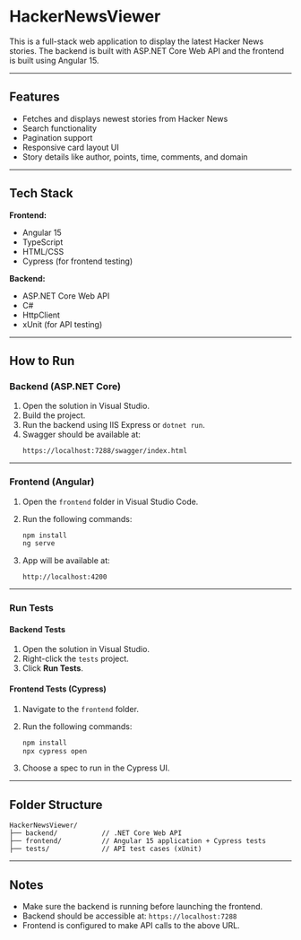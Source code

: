 # HackerNewsViewer

This is a full-stack web application to display the latest Hacker News stories. The backend is built with ASP.NET Core Web API and the frontend is built using Angular 15.

---

## Features

- Fetches and displays newest stories from Hacker News
- Search functionality
- Pagination support
- Responsive card layout UI
- Story details like author, points, time, comments, and domain

---

## Tech Stack

**Frontend:**
- Angular 15
- TypeScript
- HTML/CSS
- Cypress (for frontend testing)

**Backend:**
- ASP.NET Core Web API
- C#
- HttpClient
- xUnit (for API testing)

---

## How to Run

### Backend (ASP.NET Core)

1. Open the solution in Visual Studio.
2. Build the project.
3. Run the backend using IIS Express or `dotnet run`.
4. Swagger should be available at:
   ```
   https://localhost:7288/swagger/index.html
   ```

---

### Frontend (Angular)

1. Open the `frontend` folder in Visual Studio Code.
2. Run the following commands:

   ```bash
   npm install
   ng serve
   ```

3. App will be available at:
   ```
   http://localhost:4200
   ```

---

### Run Tests

#### Backend Tests

1. Open the solution in Visual Studio.
2. Right-click the `tests` project.
3. Click **Run Tests**.

#### Frontend Tests (Cypress)

1. Navigate to the `frontend` folder.
2. Run the following commands:

   ```bash
   npm install
   npx cypress open
   ```

3. Choose a spec to run in the Cypress UI.

---

## Folder Structure

```
HackerNewsViewer/
├── backend/           // .NET Core Web API
├── frontend/          // Angular 15 application + Cypress tests
├── tests/             // API test cases (xUnit)
```

---

## Notes

- Make sure the backend is running before launching the frontend.
- Backend should be accessible at: `https://localhost:7288`
- Frontend is configured to make API calls to the above URL.